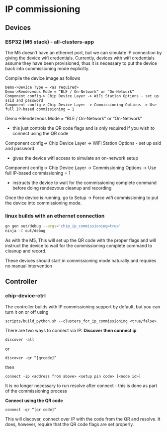 # IP commissioning
## Devices
### ESP32 (M5 stack) - all-clusters-app

The M5 doesn’t have an ethernet port, but we can simulate IP connection by giving the device wifi credentials. Currently, devices with wifi credentials assume they have been provisioned, thus it is necessary to put the device back into commissioning mode explicitly.

Compile the device image as follows
```
Demo->Device Type = <as required>
Demo->Rendezvous Mode = “BLE / On-Network” or “On-Network”
Component config-> Chip Device Layer -> WiFi Station Options - set up ssid and password
Component config-> Chip Device Layer -> Commissioning Options -> Use full IP-based commissioning = 1 
```

Demo->Rendezvous Mode = “BLE / On-Network” or “On-Network”
* this just controls the QR code flags and is only required if you wish to connect using the QR code

Component config-> Chip Device Layer -> WiFi Station Options - set up ssid and password
* gives the device wifi access to simulate an on-network setup

Component config-> Chip Device Layer -> Commissioning Options -> Use full IP-based commissioning = 1 
* instructs the device to wait for the commissioning complete command before doing rendezvous cleanup and recording

Once the device is running, go to Setup -> Force wifi commissioning to put the device into commissioning mode.

### linux builds with an ethernet connection
```bash
gn gen out/debug --args='chip_ip_commissioning=true'
ninja -C out/debug
```
As with the M5, This will set up the QR code with the proper flags and will instruct the device to wait for the commissioning complete command to cleanup and record.

These devices should start in commissioning mode naturally and requires no manual intervention

## Controller
### chip-device-ctrl
The controller builds with IP commissioning support by default, but you can turn it on or off using
```
scripts/build_python.sh --clusters_for_ip_commissioning <true/false>  
```

There are two ways to connect via IP:
**Discover then connect ip**
```
discover -all
```
or
```
discover -qr “[qrcode]”
```
then
```
connect -ip <address from above> <setup pin code> [<node id>]
```

It is no longer necessary to run resolve after connect - this is done as part of the commissioning process

**Connect using the QR code**
```
connect -qr “[qr code]”
```

This will discover, connect over IP with the code from the QR and resolve. It does, however, require that the QR code flags are set properly.
